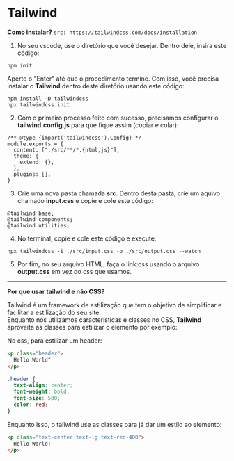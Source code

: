 # Tailwind
**Como instalar?**
```src: https://tailwindcss.com/docs/installation```

1) No seu vscode, use o diretório que você desejar. Dentro dele, insira este código:
```
npm init
```
Aperte o "Enter" até que o procedimento termine. Com isso, você precisa instalar o <b>Tailwind</b> dentro deste diretório usando este código:
```
npm install -D tailwindcss
npx tailwindcss init
```

2) Com o primeiro processo feito com sucesso, precisamos configurar o <b>tailwind.config.js</b> para que fique assim (copiar e colar):
``` 
/** @type {import('tailwindcss').Config} */
module.exports = {
  content: ["./src/**/*.{html,js}"],
  theme: {
    extend: {},
  },
  plugins: [],
}
```

3) Crie uma nova pasta chamada <b>src</b>. Dentro desta pasta, crie um aquivo chamado <b>input.css</b> e copie e cole este código:
```
@tailwind base;
@tailwind components;
@tailwind utilities;
```

4) No terminal, copie e cole este código e execute:
```
npx tailwindcss -i ./src/input.css -o ./src/output.css --watch
```

5) Por fim, no seu arquivo HTML, faça o link:css usando o arquivo <b>output.css</b> em vez do css que usamos.

---

**Por que usar tailwind e não CSS?**

Tailwind é um framework de estilização que tem o objetivo de simplificar e facilitar a estilização do seu site. </br>
Enquanto nós utilizamos características e classes no CSS, <b>Tailwind</b> aproveita as classes para estilizar o elemento por exemplo:

No css, para estilizar um header:
```html
<p class="header">
  Hello World"
</p>
```

```css
.header {
  text-align: center;
  font-weight: bold;
  font-size: 500;
  color: red;
}
```

Enquanto isso, o tailwind use as classes para já dar um estilo ao elemento:
```html
<p class="text-center text-lg text-red-400">
  Hello World!
</p>
```
